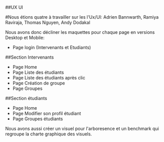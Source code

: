 ##UX UI 

#Nous étions quatre à travailler sur les l'Ux/UI: Adrien Bannwarth, Ramiya Raviraja, Thomas Nguyen, Andy Dodakal

Nous avons donc décliner les maquettes pour chaque page en versions Desktop et Mobile:

- Page login (Intervenants et Etudiants)

##Section Intervenants
- Page Home
- Page Liste des étudiants
- Page Liste des étudiants après clic
- Page Création de groupe
- Page Groupes

##Section étudiants
- Page Home
- Page Modifier son profil étudiant
- Page Groupes étudiants

Nous avons aussi créer un visuel pour l'arboresence et un benchmark qui regroupe la charte graphique des visuels.
